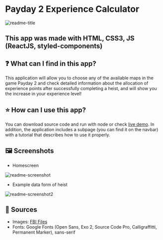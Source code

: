 # Payday 2 Experience Calculator

![readme-title](https://user-images.githubusercontent.com/68278690/220768532-5c1bd509-0ffa-4b92-8db3-b744505eb678.png)

## This app was made with HTML, CSS3, JS (ReactJS, styled-components) 

## ❓ What can I find in this app?
This application will allow you to choose any of the available maps in the game Payday 2 and check detailed information about the allocation of experience points after successfully completing a heist, and will show you the increase in your experience level!

## ⭐ How can I use this app?
You can download source code and run with node or check [live demo](https://github.com/talalajla/talalajla.github.io).
In addition, the application includes a subpage (you can find it on the navbar) with a tutorial that describes how to use it properly.

## 🖼️ Screenshots
* Homescreen

![readme-screenshot](https://user-images.githubusercontent.com/68278690/220776556-8c9eaa92-2694-4455-b685-a4a3d08f7210.jpg)

* Example data form of heist

![readme-screenshot2](https://user-images.githubusercontent.com/68278690/220776560-dbbcc280-c9de-481c-9bb6-6568369f8c7b.jpg)

## 📌 Sources 
* Images: [FBI Files](https://fbi.paydaythegame.com/)
* Fonts: Google Fonts (Open Sans, Exo 2, Source Code Pro, Calligraffitti, Permanent Marker), sans-serif